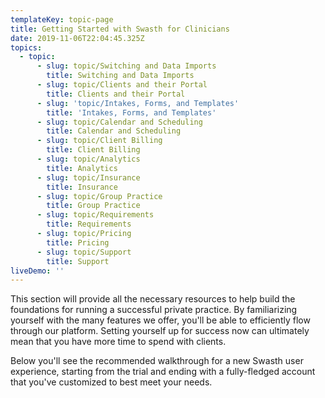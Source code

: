 ```yaml
---
templateKey: topic-page
title: Getting Started with Swasth for Clinicians
date: 2019-11-06T22:04:45.325Z
topics:
  - topic:
      - slug: topic/Switching and Data Imports
        title: Switching and Data Imports
      - slug: topic/Clients and their Portal
        title: Clients and their Portal
      - slug: 'topic/Intakes, Forms, and Templates'
        title: 'Intakes, Forms, and Templates'
      - slug: topic/Calendar and Scheduling
        title: Calendar and Scheduling
      - slug: topic/Client Billing
        title: Client Billing
      - slug: topic/Analytics
        title: Analytics
      - slug: topic/Insurance
        title: Insurance
      - slug: topic/Group Practice
        title: Group Practice
      - slug: topic/Requirements
        title: Requirements
      - slug: topic/Pricing
        title: Pricing
      - slug: topic/Support
        title: Support
liveDemo: ''
---
```

This section will provide all the necessary resources to help build the foundations for running a successful private practice. By familiarizing yourself with the many features we offer, you'll be able to efficiently flow through our platform. Setting yourself up for success now can ultimately mean that you have more time to spend with clients.

Below you'll see the recommended walkthrough for a new Swasth user experience, starting from the trial and ending with a fully-fledged account that you've customized to best meet your needs.
